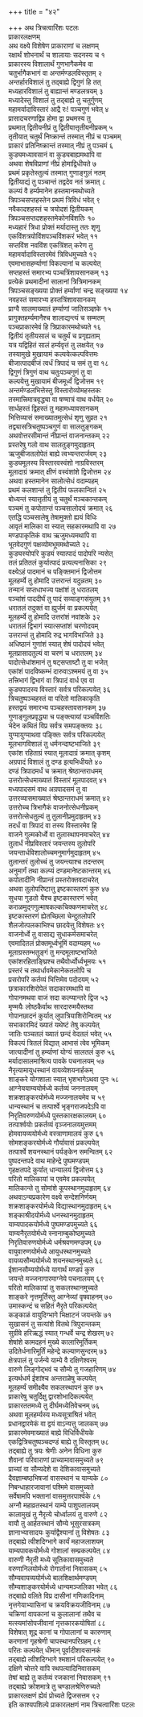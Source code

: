 +++
title = "४२"

+++
अथ त्रिचत्वारिंशः पटलः  
प्राकारलक्षणम्  
अथ वक्ष्ये विशेषेण प्राकाराणां च लक्षणम्  
रक्षार्थं शोभनार्थं च शालायाः सदनस्य च १  
प्राकारस्य विशालार्थं गुणभागैकमेव वा  
चतुर्भागैकभागं वा अन्तर्मण्डलविस्तृतम् २  
अन्तर्हारविशालं तु तद्बाह्ये द्विगुणं हि तत्  
मध्यहारविशालं तु बाह्यान्तं मण्डलत्रयम् ३  
मध्यादेस्तु विशालं तु तद्बाह्ये तु चतुर्गुणम्  
महामर्यादाविस्तारं आद्रै रः\! पञ्चगुणं भवेत् ४  
प्रासादचरणाद्विप्र होमा द्वा प्रथमस्य तु   
प्रथमात् द्वितीयनीप्रं तु द्वितीयात्तृतीयनीप्रकम् ५  
तृतीयात् चतुर्थं निष्क्रान्तं तस्मात् नीप्रं च पञ्चमम्  
प्राकारं प्रतिनिष्क्रान्तं तस्मात् नीप्रं तु पञ्चमं ६  
कुड्यमध्यावसानं वा कुड्यबाह्यमथापि वा  
अथवा शेषविप्राणां नीप्रं होमाद्विधीयते ७  
प्रथमं प्रकृतेस्तुल्यं तस्मात् गुणाङ्गुलं नतम्  
द्वितीयाद्यं तु पञ्चान्तं तद्वदेव नतं क्रमात् ८  
कल्प्यं वै हर्म्यमानेन हस्तमानमथोच्यते  
त्रिपञ्चसप्तहस्तेन प्रथमं त्रिविधं भवेत् ९  
नवैकादशहस्तं च त्रयोदशं द्वितीयकम्  
त्रिपञ्चसप्तदशहस्तमेकोनविंशतिः १०  
मध्यहारं त्रिधा प्रोक्तं मर्यादास्तु ततः शृणु  
एकविंशत्रयोविंशपञ्चविंशकरं भवेत् ११  
सप्तविंश नवविंश एकत्रिंशत् करेण तु  
महामर्यादाविस्तारमेवं त्रिविधमुच्यते १२  
एवमाभासहर्म्याणां विकल्पानां च कल्पयेत्  
सप्तहस्तं समारभ्य पञ्चत्रिंशावसानकम् १३  
प्रत्येकं प्रथमादीनां सालानां त्रित्रिमानकम्  
त्रिपञ्चसङ्ख्यया प्रोक्तं हर्म्याणां चन्द्र सङ्ख्यया १४  
नवहस्तं समारभ्य हस्तत्रिंशावसानकम्  
प्राग्वै सालमाख्यातं हर्म्याणां जातिसञ्ज्ञके १५  
प्रागुक्तहर्म्यमानैश्च शालाद्यन्त्यं च सम्मतम्  
पञ्चप्राकारमेवं हि त्रिप्राकारमथोच्यते १६  
द्वितीयं तृतीयसालं च चतुर्थं च प्रगृह्यताम्  
यत्र यद्विहितं सालं हर्म्यवृत्तं तु लक्षयेत् १७  
तस्यामुखे मुखायामं कल्पयेत्कल्पवित्तमः  
बीजात्पादबीजं त्वर्धं त्रिपादं च समं तु वा १८  
द्विगुणं त्रिगुणं वाथ चतुःपञ्चगुणं तु वा  
कल्पयेत्तु मुखायामं बीजमूर्ध्वं द्विजोत्तम १९  
अन्तर्मण्डलभित्तेस्तु विस्तारोव्योमहस्तकः  
तस्मात्त्रिमात्रवृद्ध्या वा षण्मात्रं वाथ वर्धयेत् २०  
सार्धहस्तं द्विहस्तं तु महामध्यावसानकम्  
भित्तिव्यासं समाख्यातमुत्सेधं शृणु सुव्रत २१  
तद्व्यासत्रिचतुष्पञ्चगुणं वा सालतुङ्गकम्  
अथवोत्तरसीमान्तं नीप्रान्तं वाजनान्तकम् २२  
प्रस्तरेषु गलो वाथ सालतुङ्गमुदाहृतम्  
ऋजुबीजतलोपेतं बाह्ये त्वभ्यन्तरार्जवम् २३  
कुड्यमूलस्य विस्तारवस्वंशो नाग्रविस्तरम्  
मूलादाग्रं क्रमात् क्षीणं वस्वंशांशे द्विजोत्तम २४  
अथवा हस्तमानेन सालोत्सेधं वदाम्यहम्  
प्रथमं कलशान्तं तु द्वितीयं फलकान्वितं २५  
बोध्यन्तं स्यात्तृतीयं तु चतुर्थं मञ्चकान्तकम्  
पञ्चमं तु कपोतान्तं पञ्चसालोदयं क्रमात् २६  
एतद्धि पञ्चसालेषु तेषामुक्तो ह्ययं विधिः  
आवृतं मालिका वा स्यात् सहकारमथापि वा २७  
मण्डपाकृतिकं वाथ ऋजुमध्यमथापि वा  
भूतवेदगुणं पक्षव्योमभूममथोच्यते २८  
कुड्यस्योपरि कुड्यं स्यात्पादं पादोपरि न्यसेत्  
तलं प्रतितलं कुर्यात्पादं प्रत्यल्पनासिका २९  
वक्ष्येऽहं पादमानं च पङ्क्तिमानं द्विजोत्तम  
मूलहर्म्ये तु होमादि उत्तरान्तं यदुन्नतम् ३०  
तन्मानं सप्तधाभज्य पक्षांशं तु धरातलम्  
पञ्चांशं पाददीर्घं तु पादं सव्याङ्गसंयुतम् ३१  
धरातलं तदुक्तं वा ह्युर्जमं वा प्रकल्पयेत्  
मूलहर्म्ये तु होमादि उत्तरांशं नवांशके ३२  
धरातलं द्विभागं स्यात्सप्तांशं चरणोदयम्  
उत्तरान्तं तु होमादि रुद्र भागविभाजिते ३३  
अधिष्ठानं गुणांशं स्यात् शेषं पादोदयं भवेत्  
मूलप्रासादतुल्यं वा चरणं च धरातलम् ३४  
पादोत्सेधांशमानं तु षट्सप्ताष्टौ तु वा भजेत्  
एकांशं पादविष्कम्भं दारुवाऽश्ममयं तु वा ३५  
तत्त्रिभागं द्विभागं वा त्रिपादं वार्ध एव वा  
कुड्यपादस्य विस्तारं सर्वत्र परिकल्पयेत् ३६  
त्रिचतुष्पञ्चहस्तं वा परितो मालिकाकृति  
हस्तद्वयं समारभ्य पञ्चहस्तावसानकम् ३७  
गुणाङ्गुलप्रवृद्ध्या च पङ्क्त्यायां पञ्चविंशतिः  
भेदेन कथितं विप्र सर्वत्र समपङ्क्तयः ३८  
युग्मायुग्माथवा पङ्क्तिः सर्वत्र परिकल्पयेत्  
मूलभागविशालं तु धर्मनन्दाष्टभाजिते ३९  
एकांश रहिताग्रं स्यात् मूलादाग्रं क्रमात् कृशम्  
अग्रपादं विशालं तु दण्ड इत्यभिधीयते ४०  
दण्डं त्रिपादमर्धं च क्रमात् श्रेष्ठान्तराधमम्  
उत्तरोत्सेधमाख्यातं विस्तारं मूलपादवत् ४१  
मध्यपादसमं वाथ अग्रपादसमं तु वा  
उत्तरव्यासमाख्यातं श्रेष्ठान्तराधमं क्रमात् ४२  
उत्तरोच्च त्रिभागैकं वाजनोत्सेधनीप्रकम्  
उत्तरोत्सेधतुल्यं तु तुलानीप्रमुदाहृतम् ४३  
तदर्धं वा त्रिपादं वा तस्य विस्तारमेव हि  
वाजने गुल्मकोर्ध्वे वा तुलास्थापनमाचरेत् ४४  
तुलार्धं नीप्रविस्तारं जयन्तस्य तुलोपरि  
जयन्तार्धविशालोच्चमनुमार्गमुदाहृतम् ४५  
तुलान्तरं तुलोच्चं तु जयन्त्याश्च तदन्तरम्  
अनुमार्गं तथा कल्प्यं दण्डमानेष्टकान्तरम् ४६  
कपोतादीनि नीप्रान्तं प्रस्तरोक्तवदाचरेत्  
अथवा तुलोपरिष्टात्तु इष्टकास्तरणं कुरु ४७  
सुधया गुडतो यैश्च इष्टकास्तरणं भवेत्  
कराळमुद्गगुल्माषकल्कचिक्कणमाचरेत् ४८  
इष्टकास्तरणं ह्येतच्छिला चेन्दुतलोपरि  
शैलजोत्पलकाभिश्च छादयेत्तु विशेषतः ४९  
वाजनोर्ध्वे तु वासाद्य सुधाकर्मसमाचरेत्  
एवमादितलं प्रोक्तमूर्ध्वभूमिं वदाम्यहम् ५०  
मूलाग्रस्तम्भतुङ्गं तु मन्दमूलाष्टभाजिते  
एकांशरहिताङ्घ्रिश्च तथैवोर्ध्वोर्ध्वभूमयः ५१  
प्रस्तरं च तथार्धावमेकानेकतलोपि च   
प्रसरोपरि कर्तव्यं भित्तिमेव पदोदयम् ५२  
छत्राकारशिरोपेतं सदाकारमथापि वा  
गोपानमथवा वाजं सदा कल्प्यान्तरे द्विज ५३  
मृण्मयैः लोष्ठकैर्वाथ सारदारुमयैस्तथा  
गोपानछादनं कुर्यात् लुपात्रियाशिरोन्वितम् ५४  
सभाकारमिदं ख्यातं यथेष्टं तेषु कल्पयेत्  
जातिः पञ्चतलं ख्यातं छन्दं वेदतलं भवेत् ५५  
विकल्पं त्रितलं विद्यात् आभासं त्वेव भूमिकम्  
जात्यादीनां तु हर्म्याणां योग्यं सालतलं कुरु ५६  
मर्यादासालमाश्रित्य पावके पचनालयम् ५७  
नैरृत्यामायुधस्थानं वायव्येशयनार्हकम्  
शाङ्करे योगशाला स्यात् भृशभागेऽथवा पुनः ५८  
आग्नेययाम्ययोर्मध्ये कर्तव्यं जननालयम्  
शक्रशाङ्करयोर्मध्ये मज्जनालयमेव च ५९  
धान्यस्थानं च तत्पार्श्वे भृङ्गराजपदेऽपि वा  
निरृतिवरुणयोर्मध्ये पुस्तकारक्षकालयम् ६०  
तत्पार्श्वयोः प्रकर्तव्यं वृञ्जनालयमुत्तमम्  
होमवायव्ययोर्मध्ये वस्त्राणामालयं कुरु ६१  
सोमशङ्करयोर्मध्ये गौर्यावासं प्रकल्पयेत्  
तत्पार्श्वे शयनस्थानं पर्यङ्केन समन्वितम् ६२  
पुष्पदन्तपदे वाथ माहेन्द्रे पुष्पमण्डपम्  
गृहक्षतपदे कुर्यात् धान्यालयं द्विजोत्तम ६३  
परितो मालिकायां च एवमेव प्रकल्पयेत्  
मालिकान्ते तु सोमांशे कूपस्थानमुदाहृतम् ६४  
अथवाऽन्यप्रकारेण वक्ष्ये सन्देशनिर्णयम्  
शक्रशाङ्करयोर्मध्ये विद्यास्थानमुदाहृतम् ६५  
शङ्काश्रीदयोर्मध्ये धनस्थानमुदाहृतम्  
याम्यपादकयोर्मध्ये पुष्पमण्डपमुच्यते ६६  
याम्यनैरृतयोर्मध्ये स्नानाम्बुकोष्ठमुच्यते  
निरृतिवारुणयोर्मध्ये धर्मश्रवणमण्डपम् ६७  
वायुवारुणयोर्मध्ये आयुधस्थानमुच्यते  
वायव्यसौम्ययोर्मध्ये शयनस्थानमुच्यते ६८  
ईशानसौम्ययोर्मध्ये यागार्थं मण्डपं कुरु  
जयन्ते मज्जनागारमाग्नेये पचनालयम् ६९  
परितो मालिकायां तु सकलस्थानमुच्यते  
शाङ्करे नृत्तमूर्तिस्तु आग्नेय्यां वृषवाहनम् ७०  
उमास्कन्दं च सहितं नैरृते परिकल्पयेत्  
कङ्काळं वायुदिग्भागे भिक्षाटनं जयन्तके ७१  
सुखासनं तु सत्यांशे वितथे त्रिपुरान्तकम्  
सुग्रीवे हरिऋद्धं स्यात् गन्धर्वे चन्द्र शेखरम् ७२  
शेषांशे कामदहनं मुख्ये कालारिमूर्तिकम्  
उदितेर्धनारिमूर्तिं महेन्द्रे कल्याणसुन्दरम् ७३  
क्षेत्रपालं तु पर्जन्ये याम्ये वै दक्षिणेश्वरम्  
वारुणे लिङ्गोद्भवं च सौम्ये तु गजहारिणम् ७४  
इत्यर्थधर्म ईशांश्च अन्तराळेषु कल्पयेत्  
मूलहर्म्यं समीक्ष्यैव सकलस्थापनं कुरु ७५  
प्राकारेषु चतुर्दिक्षु द्वारशोभादिकल्पयेत्  
प्राकारततमध्ये तु दीर्घमध्येतिवेचनम् ७६  
अथवा मूलहर्म्यस्य मध्यसूत्राश्रितं भवेत्  
प्रधानद्वारमेकं वा द्वयं वाऽन्यत्तु जालकम् ७७  
प्राकारमेवमाख्यातं बाह्ये विधिर्विधीयके  
एकद्वित्रिचतुष्पञ्चदण्डं बाह्ये तु विस्तृतम् ७८  
तद्बाह्ये तु त्रयः श्रेणीः अनेन विधिना कुरु  
शैवानां परिवाराणां प्राच्यामावासमुच्यते ७९  
प्राच्यां वा सौम्यदेशे वा देशिकावासमुच्यते  
दैवज्ञाम्बष्ठभिषजां वासस्थानं च याम्यके ८०  
निबन्धाहारजावानां पश्मिमे वासमुच्यते  
सर्वेषामपि भक्तानां वासमुत्तरपार्श्वके ८१  
अग्नौ महाव्रतस्थानं याम्ये पाशुपतालयम्  
कालामुखं तु नैरृत्ये चोर्ध्वालयं तु वारुणे ८२  
वायौ तु आर्हतस्थानं सौम्ये भूसुरसत्रकम्  
ज्ञानाभ्यासादयः कुर्याद्वैश्यानां तु विशेषतः ८३  
तद्बाह्ये त्वीशदिग्भागे कार्यं महाजलाशयम्  
याम्यपावकयोर्मध्ये गोशालां सम्प्रकल्पयेत् ८४  
वारुणी नैरृती मध्ये सूतिकावासमुच्यते  
वरुणानिलयोर्मध्ये रोगार्तानां निवासकम् ८५  
सौम्यवायव्ययोर्मध्ये बालशिक्षार्थमण्डपम्  
सौम्यशाङ्करयोर्मध्ये धान्यमञ्जलिका भवेत् ८६  
तद्बाह्ये वलिते विप्र दासीनां गणिकादिनाम्  
नृत्तगेयाभ्यासिनां च क्रयविक्रयजीविनाम् ८७  
चक्रिणां वापकानां च कुलालानां तथैव च  
मत्स्यमांसोपजीवानां नृत्तकारकयोषितां ८८  
विशेषात् शूद्र कानां च गोपालानां च कारुणाम्  
करणानां गृहश्रेणी चापस्थानपरिग्रहम् ८९  
परितः कल्पयेत् धीमान् पूर्वादीशावसानकं  
तद्बाह्ये त्वीशदिग्भागे श्मशानं परिकल्पयेत् ९०  
दक्षिणे चोत्तरे वापि स्थपत्यादिनिवासकम्  
तेषां बाह्ये तु कर्तव्यं रजकानां निवासकम् ९१  
तद्बाह्ये क्रोशमात्रे तु चण्डालश्रेणिरुच्यते  
प्राकारलक्षणं ह्येवं प्रोच्यते द्विजसत्तम ९२  
इति काश्यपशिल्पे प्राकारलक्षणं नाम त्रिचत्वारिंशः पटलः  
   
